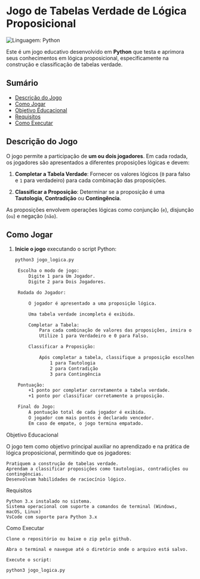 # Jogo de Tabelas Verdade de Lógica Proposicional

![Linguagem: Python](https://img.shields.io/badge/Linguagem-Python-blue.svg)

Este é um jogo educativo desenvolvido em **Python** que testa e aprimora seus conhecimentos em lógica proposicional, especificamente na construção e classificação de tabelas verdade.

## Sumário

- [Descrição do Jogo](#descrição-do-jogo)
- [Como Jogar](#como-jogar)
- [Objetivo Educacional](#objetivo-educacional)
- [Requisitos](#requisitos)
- [Como Executar](#como-executar)
  
## Descrição do Jogo

O jogo permite a participação de **um ou dois jogadores**. Em cada rodada, os jogadores são apresentados a diferentes proposições lógicas e devem:

1. **Completar a Tabela Verdade**: Fornecer os valores lógicos (`0` para falso e `1` para verdadeiro) para cada combinação das proposições.

2. **Classificar a Proposição**: Determinar se a proposição é uma **Tautologia**, **Contradição** ou **Contingência**.

As proposições envolvem operações lógicas como conjunção (`e`), disjunção (`ou`) e negação (`não`).

## Como Jogar

1. **Inicie o jogo** executando o script Python:

   ```bash
   python3 jogo_logica.py

    Escolha o modo de jogo:
        Digite 1 para Um Jogador.
        Digite 2 para Dois Jogadores.

    Rodada do Jogador:

        O jogador é apresentado a uma proposição lógica.

        Uma tabela verdade incompleta é exibida.

        Completar a Tabela:
            Para cada combinação de valores das proposições, insira o resultado da proposição composta.
            Utilize 1 para Verdadeiro e 0 para Falso.

        Classificar a Proposição:

            Após completar a tabela, classifique a proposição escolhendo:
                1 para Tautologia
                2 para Contradição
                3 para Contingência

    Pontuação:
        +1 ponto por completar corretamente a tabela verdade.
        +1 ponto por classificar corretamente a proposição.

    Final do Jogo:
        A pontuação total de cada jogador é exibida.
        O jogador com mais pontos é declarado vencedor.
        Em caso de empate, o jogo termina empatado.

Objetivo Educacional

O jogo tem como objetivo principal auxiliar no aprendizado e na prática de lógica proposicional, permitindo que os jogadores:

    Pratiquem a construção de tabelas verdade.
    Aprendam a classificar proposições como tautologias, contradições ou contingências.
    Desenvolvam habilidades de raciocínio lógico.

Requisitos

    Python 3.x instalado no sistema.
    Sistema operacional com suporte a comandos de terminal (Windows, macOS, Linux)
    VsCode com suporte para Python 3.x

Como Executar

    Clone o repositório ou baixe o zip pelo github.

    Abra o terminal e navegue até o diretório onde o arquivo está salvo.

    Execute o script:

    python3 jogo_logica.py

